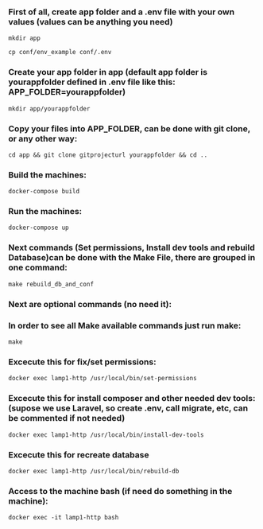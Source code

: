 ### First of all, **create app folder and a .env file** with your own values (values can be anything you need) ### 
`mkdir app`

`cp conf/env_example conf/.env`

### **Create your app folder in app** (default app folder is yourappfolder defined in .env file like this: APP_FOLDER=yourappfolder) ### 
`mkdir app/yourappfolder`

### **Copy** your **files into APP_FOLDER**, can be done with git clone, or any other way: ### 
`cd app && git clone gitprojecturl yourappfolder && cd ..`

### **Build** the machines: ### 
`docker-compose build`

### **Run** the machines: ### 
`docker-compose up`

### Next commands (Set permissions, Install dev tools and rebuild Database)can be done with the Make File, there are grouped in one command: ###
`make rebuild_db_and_conf`

### Next are optional commands (no need it): ###

### In order to see all Make available commands just run make: ###
`make`

### **Excecute** this for fix/set permissions: ### 
`docker exec lamp1-http /usr/local/bin/set-permissions`

### Excecute this for **install** composer and other needed **dev tools**: (supose we use Laravel, so create .env, call migrate, etc, can be commented if not needed) ### 
`docker exec lamp1-http /usr/local/bin/install-dev-tools`

### Excecute this for **recreate database** ### 
`docker exec lamp1-http /usr/local/bin/rebuild-db`

### **Access** to the machine **bash** (if need do something in the machine): ### 
`docker exec -it lamp1-http bash`
